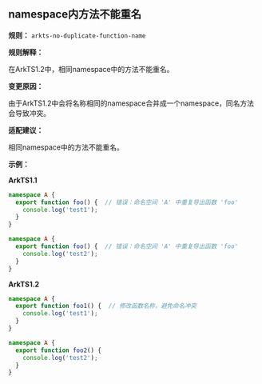 ## namespace内方法不能重名

**规则：** `arkts-no-duplicate-function-name`

**规则解释：**

在ArkTS1.2中，相同namespace中的方法不能重名。

**变更原因：**

由于ArkTS1.2中会将名称相同的namespace合并成一个namespace，同名方法会导致冲突。

**适配建议：**

相同namespace中的方法不能重名。

**示例：**

**ArkTS1.1**

```typescript
namespace A {
  export function foo() {  // 错误：命名空间 'A' 中重复导出函数 'foo'
    console.log('test1');
  }
}

namespace A {
  export function foo() {  // 错误：命名空间 'A' 中重复导出函数 'foo'
    console.log('test2');
  }
}

```

**ArkTS1.2**

```typescript
namespace A {
  export function foo1() {  // 修改函数名称，避免命名冲突
    console.log('test1');
  }
}

namespace A {
  export function foo2() {
    console.log('test2');
  }
}
```